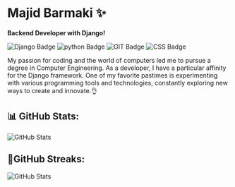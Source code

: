# Majid Barmaki ✨

**Backend Developer with Django!**

![Django Badge](https://img.shields.io/badge/Django-4ab88f?logo=django&logoColor=white&style=flat-square)
![python Badge](https://img.shields.io/badge/Python-yellow?logo=python&logoColor=white&style=flat-square)
![GIT Badge](https://img.shields.io/badge/GIT-ff0000?logo=git&logoColor=white&style=flat-square)
![CSS Badge](https://img.shields.io/badge/CSS-008bff?logo=css3&logoColor=white&style=flat-square)

My passion for coding and the world of computers led me to pursue a degree in Computer Engineering. As a developer, I have a particular affinity for the Django framework. One of my favorite pastimes is experimenting with various programming tools and technologies, constantly exploring new ways to create and innovate.👌


## 📊 GitHub Stats:
![GitHub Stats](https://github-readme-stats.vercel.app/api?username=itsMajid-dev&show_icons=true&theme=radical)


## 🎉GitHub Streaks:
![GitHub Stats](https://github-readme-streak-stats.herokuapp.com/?user=itsMajid-dev&theme=radical)



